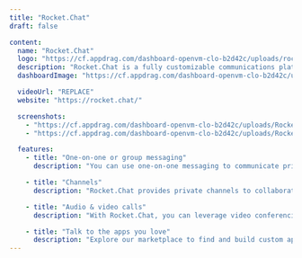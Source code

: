 ```yaml
---
title: "Rocket.Chat"
draft: false

content:
  name: "Rocket.Chat"
  logo: "https://cf.appdrag.com/dashboard-openvm-clo-b2d42c/uploads/rocket-chat-1-logo-png-transparent-KoOc.png"
  description: "Rocket.Chat is a fully customizable communications platform developed in JavaScript, with a focus on data protection. A MERN-based application, it enables real-time conversations with colleagues, other companies or customers, regardless of how they connect with you. The result is an increase in productivity and customer satisfaction rates. Organizations such as Deutsche Bahn, the US Navy and Credit Suisse trust Rocket.Chat to keep their communications private and secure."
  dashboardImage: "https://cf.appdrag.com/dashboard-openvm-clo-b2d42c/uploads/Rocket-chat-1-OhDe.jpg"

  videoUrl: "REPLACE"
  website: "https://rocket.chat/"

  screenshots:
    - "https://cf.appdrag.com/dashboard-openvm-clo-b2d42c/uploads/Rocket-chat-1-OhDe.jpg"
    - "https://cf.appdrag.com/dashboard-openvm-clo-b2d42c/uploads/Rocket-chat-2-0eTU.jpg"

  features:
    - title: "One-on-one or group messaging"
      description: "You can use one-on-one messaging to communicate privately or group messaging to connect with teams."

    - title: "Channels"
      description: "Rocket.Chat provides private channels to collaborate with your team and public channels for company-wide communications."

    - title: "Audio & video calls"
      description: "With Rocket.Chat, you can leverage video conferencing integrations to share information more efficiently, so that work gets done faster."

    - title: "Talk to the apps you love"
      description: "Explore our marketplace to find and build custom apps that streamline your workflows."
---
```

